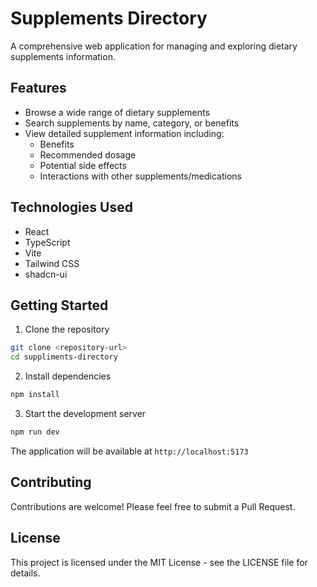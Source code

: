 # Supplements Directory

A comprehensive web application for managing and exploring dietary supplements information.

## Features

- Browse a wide range of dietary supplements
- Search supplements by name, category, or benefits
- View detailed supplement information including:
  - Benefits
  - Recommended dosage
  - Potential side effects
  - Interactions with other supplements/medications

## Technologies Used

- React
- TypeScript
- Vite
- Tailwind CSS
- shadcn-ui

## Getting Started

1. Clone the repository
```sh
git clone <repository-url>
cd suppliments-directory
```

2. Install dependencies
```sh
npm install
```

3. Start the development server
```sh
npm run dev
```

The application will be available at `http://localhost:5173`

## Contributing

Contributions are welcome! Please feel free to submit a Pull Request.

## License

This project is licensed under the MIT License - see the LICENSE file for details.
